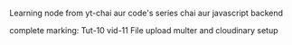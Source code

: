 Learning node from yt-chai aur code's series chai aur javascript backend

complete marking: Tut-10 vid-11 File upload multer and cloudinary setup
